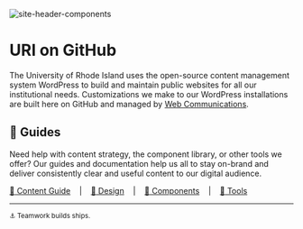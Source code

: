 ![site-header-components](https://user-images.githubusercontent.com/34280996/206263776-0eac15a7-79b8-47a9-a866-402082b95cdb.jpg)
# URI on GitHub

The University of Rhode Island uses the open-source content management system WordPress to build and maintain public websites for all our institutional needs. Customizations we make to our WordPress installations are built here on GitHub and managed by [Web Communications](https://web.uri.edu/external-relations/contact-us/#web).

## :book: Guides

Need help with content strategy, the component library, or other tools we offer? Our guides and documentation help us all to stay on-brand and deliver consistently clear and useful content to our digital audience.

[:memo: Content Guide](https://www.uri.edu/wordpress/content-guide/) &nbsp;&nbsp; | &nbsp;&nbsp; [:art: Design](https://www.uri.edu/wordpress/design/) &nbsp;&nbsp; | &nbsp;&nbsp; [:gift: Components](https://www.uri.edu/wordpress/components/) &nbsp;&nbsp; | &nbsp;&nbsp; [:wrench: Tools](https://www.uri.edu/wordpress/tools/)

<!--
## :technologist: Contribute

If you'd like to be a part of development, many of our biggest respositories (like the [theme](https://github.com/uriweb/uri-modern) and [component library](https://github.com/uriweb/uri-component-library)) have a `CONTRIBUTING.md` to help you get started.  You can also learn more about [contributing to open-source projects](https://opensource.guide) in general.
-->
---

<sub>:anchor: Teamwork builds ships.</sub>
